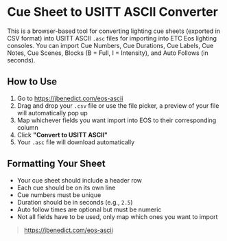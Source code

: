 # Cue Sheet to USITT ASCII Converter

This is a browser-based tool for converting lighting cue sheets (exported in CSV format) into USITT ASCII `.asc` files for importing into ETC Eos lighting consoles. You can import Cue Numbers, Cue Durations, Cue Labels, Cue Notes, Cue Scenes, Blocks (B = Full, I = Intensity), and Auto Follows (in seconds).

## How to Use

1. Go to https://jbenedict.com/eos-ascii
2. Drag and drop your `.csv` file or use the file picker, a preview of your file will automatically pop up
3. Map whichever fields you want import into EOS to their corresponding column
4. Click **"Convert to USITT ASCII"**
5. Your `.asc` file will download automatically

## Formatting Your Sheet

- Your cue sheet should include a header row
- Each cue should be on its own line
- Cue numbers must be unique
- Duration should be in seconds (e.g., `2.5`)
- Auto follow times are optional but must be numeric
- Not all fields have to be used, only map which ones you want to import

> https://jbenedict.com/eos-ascii

